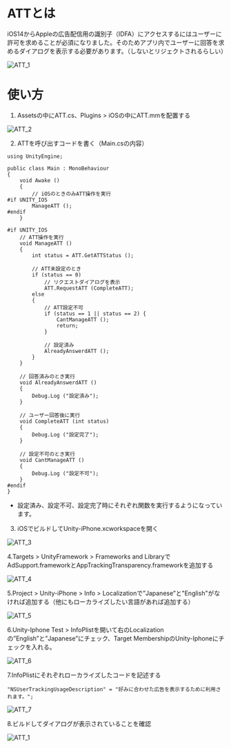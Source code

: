 # ATTとは

iOS14からAppleの広告配信用の識別子（IDFA）にアクセスするにはユーザーに許可を求めることが必須になりました。そのためアプリ内でユーザーに回答を求めるダイアログを表示する必要があります。（しないとリジェクトされるらしい）

![ATT_1](https://user-images.githubusercontent.com/26345138/135487106-2026ae04-067b-4d66-902c-1d19ea44570c.png)

# 使い方
1. Assetsの中にATT.cs、Plugins > iOSの中にATT.mmを配置する

![ATT_2](https://user-images.githubusercontent.com/26345138/135490915-7412cdf8-25eb-4501-9d95-9d9a0ce3519c.png)

2. ATTを呼び出すコードを書く（Main.csの内容）

```
using UnityEngine;

public class Main : MonoBehaviour
{
    void Awake ()
    {
        // iOSのときのみATT操作を実行
#if UNITY_IOS
        ManageATT ();
#endif
    }

#if UNITY_IOS
    // ATT操作を実行
    void ManageATT ()
    {
        int status = ATT.GetATTStatus ();

        // ATT未設定のとき
        if (status == 0)
            // リクエストダイアログを表示
            ATT.RequestATT (CompleteATT);
        else
        {
            // ATT設定不可
            if (status == 1 || status == 2) {
                CantManageATT ();
                return;
            }

            // 設定済み
            AlreadyAnswerdATT ();
        }
    }

    // 回答済みのとき実行
    void AlreadyAnswerdATT ()
    {
        Debug.Log ("設定済み");
    }

    // ユーザー回答後に実行
    void CompleteATT (int status)
    {
        Debug.Log ("設定完了");
    }

    // 設定不可のとき実行
    void CantManageATT ()
    {
        Debug.Log ("設定不可");
    }
#endif
}

```
 - 設定済み、設定不可、設定完了時にそれぞれ関数を実行するようになっています。

3. iOSでビルドしてUnity-iPhone.xcworkspaceを開く

![ATT_3](https://user-images.githubusercontent.com/26345138/135497165-852ff0f0-4acf-405a-b117-a7127b8d7d71.png)

4.Targets > UnityFramework > Frameworks and LibraryでAdSupport.frameworkとAppTrackingTransparency.frameworkを追加する

![ATT_4](https://user-images.githubusercontent.com/26345138/135499375-d4b53e37-5681-4559-91e8-b762bb69641c.png)

5.Project > Unity-iPhone > Info > Localizationで”Japanese”と"English"がなければ追加する（他にもローカライズしたい言語があれば追加する）

![ATT_5](https://user-images.githubusercontent.com/26345138/135500607-53ec980d-8ec3-4e28-a23c-dddc7e3e265a.png)

6.Unity-Iphone Test > InfoPlistを開いて右のLocalizationの”English”と”Japanese”にチェック、Target MembershipのUnity-Iphoneにチェックを入れる。

![ATT_6](https://user-images.githubusercontent.com/26345138/135501411-0cce6ee9-fb82-490f-9ceb-59f97cac9d95.png)

7.InfoPlistにそれぞれローカライズしたコードを記述する

```
"NSUserTrackingUsageDescription" = "好みに合わせた広告を表示するために利用されます。";
```

![ATT_7](https://user-images.githubusercontent.com/26345138/135502538-bc6ce277-19b6-40d9-b429-896fdd37ca38.png)

8.ビルドしてダイアログが表示されていることを確認

![ATT_1](https://user-images.githubusercontent.com/26345138/135487106-2026ae04-067b-4d66-902c-1d19ea44570c.png)
